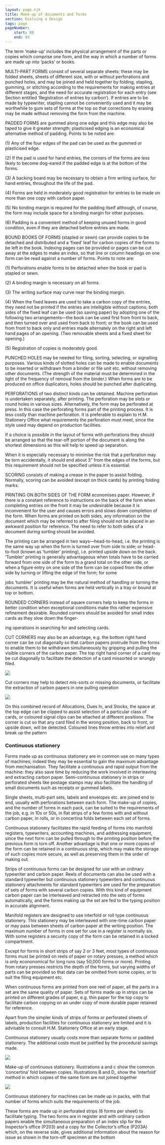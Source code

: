 ```yaml
---
layout: page.njk
title: Make-up of documents and forms
section: Evolving a Design
tags: page
pageNumber:
    start: 88
    end: 93
---
```


The term ‘make-up’ includes the physical arrangement of the parts or copies which
comprise one form, and the way in which a number of forms are made up into
‘packs’ or books.

MULTI-PART FORMS consist of several separate sheets; these may be folded sheets,
sheets of different size, with or without perforations and punched holes, and may be
joined and held together by folding, stapling, gumming, or stitching according to the
requirements for making entries at different stages, and the need for accurate registration for each entry (see Section entitled ‘Registration of entries by carbon’). If entries
are to be made by typewriter, stapling cannot be conveniently used and it may be
worthwhile to gum sets of forms at the top so that corrections by erasing may be made
without removing the form from the machine.

PADDED FORMS are gummed along one edge and this edge may also be taped to
give it greater strength; plasticised edging is an economical alternative method of
padding. Points to be noted are:

(1) Any of the four edges of the pad can be used as the gummed or plasticised edge.

(2) If the pad is used for hand entries, the corners of the forms are less likely to
become dog-eared if the padded edge is at the bottom of the forms.

(3) A backing board may be necessary to obtain a firm writing surface, for hand
entries, throughout the life of the pad.

(4) Forms are held in moderately good registration for entries to be made on more
than one copy with carbon paper.

(5) No binding margin is required for the padding itself although, of course, the
form may include space for a binding margin for other purposes.

(6) Padding is a convenient method of keeping unused forms in good condition,
even if they are detached before entries are made.

BOUND BOOKS OF FORMS (stapled or sewn) can provide copies to be detached and
distributed and a ‘fixed’ leaf for carbon copies of the forms to be left in the book.
Indexing pages can be provided or pages can be cut away at the edges to make an
index, so that line or column headings on one form can be read against a number of
forms. Points to note are:

(1) Perforations enable forms to be detached when the book or pad is stapled or sewn.

(2) A binding margin is necessary on all forms.

(3) The writing surface may curve near the binding margin.

(4) When the fixed leaves are used to take a carbon copy of the entries, they
need not be printed if the entries are intelligible without captions; both sides of the
fixed leaf can be used (so saving paper) by adopting one of the following two arrangements—the book can be used first from front to back, and then turned over and used
from back to front; or the book can be used from front to back only and entries
made alternately on the right and left hand pages of an opening. (Two removable
sheets and a fixed sheet for opening.)

(5) Registration of copies is moderately good.

PUNCHED HOLES may be needed for filing, sorting, selecting, or signalling purposes.
Various kinds of slotted holes can be made to enable documents to be inserted or withdrawn from a binder or file unit etc. without removing other documents. (The
strength of the material must be determined in the light of the frequency of removal
from the binder.) When forms are to be produced on office duplicators, holes should be
punched after duplicating.

PERFORATIONS of two distinct kinds can be obtained. Machine perforation is
undertaken separately, after printing. The perforation may be slots or round holes in
various sizes. Alternatively, the form may be perforated at press. In this case the perforating forms part of the printing process. It is less costly than machine perforation.
It is preferable to explain to H.M. Stationery Office what requirements the perforation
must meet, since the style used may depend on production facilities.

If a choice is possible in the layout of forms with perforations they should be
arranged so that the tear-off portion of the document is along the shortest dimensions
as this will help to speed up separation.

When it is especially necessary to minimise the risk that a perforation may be torn
accidentally, it should end about 3” from the edges of the forms, but this requirement
should not be specified unless it is essential.

SCORING consists of making a crease in the paper to assist folding. Normally,
scoring can be avoided (except on thick cards) by printing folding marks.

PRINTING ON BOTH SIDES OF THE FORM economises paper. However, if there is
a constant reference to instructions on the back of the form when completing entries
on the front it may be undesirable because it is inconvenient for the user and causes
errors and slows down completion of the form. When forms are printed on both sides,
any information on the document which may be referred to after filing should not be
placed in an awkward position for reference. The need to refer to both sides of a
document during sorting should be avoided.

The printing can be arranged in two ways—head-to-head, i.e. the printing is the
same way up when the form is turned over from side to side; or head-to-foot (known
as ‘tumbler’ printing), i.e. printed upside down on the back. ‘Tumbler’ printing is
generally advantageous when totals have to be carried forward from one side of the
form to a grand total on the other side, or when a figure entry on one side of the form
can be copied from the other side by turning or lifting the edge of the form; for some

jobs ‘tumbler’ printing may be the natural method of handling or turning the documents. It is useful when forms are held vertically in a tray or bound at top or bottom.

ROUNDED CORNERS instead of square corners help to keep the forms in better
condition when exceptional conditions make this rather expensive refinement desirable.
Rounded corners should be avoided for small index cards as they slow down the finger-

ing operations in searching for and selecting cards.

CUT CORNERS may also be an advantage, e.g. the bottom right hand corner can be
cut diagonally so that carbon papers protrude from the forms to enable them to be
withdrawn simultaneously by gripping and pulling the visible corners of the carbon
paper. The top right hand corner of a card may be cut diagonally to facilitate the
detection of a card missorted or wrongly filed.

![](1.jpg)

Cut corners may help to detect mis-sorts or missing documents, or facilitate the extraction
of carbon papers in one pulling operation


![](2.jpg)

On this combined record of Allocations, Dues In, and Stocks, the space at the top edge
can be clipped to assist selection of a particular class of cards, or coloured signal clips
can be attached at different positions. The corner is cut so that any card filed in the wrong
position, back to front, or upside down, will be detected. Coloured lines throw entries
into relief and break up the pattern

### Continuous stationery

Forms made up as continuous stationery are in common use on many types of
machines; indeed they may be essential to gain the maximum advantage from mechanisation. They facilitate a continuous and rapid output from the machine: they also
save time by reducing the work involved in interleaving and extracting carbon paper.
Semi-continuous stationery in strips or perforated sheets like postage stamps may also
facilitate the handling of small documents such as receipts or gummed labels.

Single sheets, multi-part sets, labels and envelopes etc. are joined end to end, usually
with perforations between each form. The make-up of copies, and the number of
forms in each pack, can be suited to the requirements of the job, e.g. in 10s or 50s, in
flat strips of a few forms with and without carbon paper, in rolls, or in concertina folds
between each set of forms.

Continuous stationery facilitates the rapid feeding of forms into manifold registers,
typewriters, accounting machines, and addressing equipment, since the next form
can be pulled through to the printing position before the previous form is torn off.
Another advantage is that one or more copies of the form can be retained in a continuous strip, which may make the storage of such copies more secure, as well as
preserving them in the order of making out.

Strips of continuous forms can be designed for use with an ordinary typewriter and
carbon paper. Reels of documents can also be used with a standard typewriter but
continuous stationery typewriters and continuous stationery attachments for standard
typewriters are used for the preparation of sets of forms with several carbon copies.
With this kind of equipment carbon paper can be interleaved and retracted into the
sets of forms automatically, and the forms making up the set are fed to the typing
position in accurate alignment.

Manifold registers are designed to use interfold or roll type continuous stationery.
This stationery may be interleaved with one-time carbon paper or may pass between
sheets of carbon paper at the writing position. The maximum number of forms in one
set for use in a register is normally six. With some registers a security copy of the form
can be retained in a locked compartment.

Except for forms in short strips of say 2 or 3 feet, most types of continuous forms
must be printed on reels of paper on rotary presses, a method which is only econonomical for long runs (say 50,000 forms or more). Printing from rotary presses
restricts the depth of the forms, but varying widths of parts can be provided so that
data can be omitted from some copies, or to suit the filing equipment etc.

When continuous forms are printed from one reel of paper, all the parts in a set are
the same quality of paper. Sets of forms made up in strips can be printed on different
grades of paper, e.g. thin paper for the top copy to facilitate carbon copying on an
under copy of more durable paper retained for reference.

Apart from the simpler kinds of strips of forms or perforated sheets of labels, production facilities for continuous stationery are limited and it is advisable to consult
H.M. Stationery Office at an early stage.

Continuous stationery usually costs more than separate forms or padded stationery.
The additional costs must be justified by the procedural savings made.

![](3.jpg)


Make-up of continuous stationery.
Illustrations a and c show the common
‘concertina’ fold between copies.
Illustrations B and D_ show the ‘interfold’
method in which copies of the same
form are not joined together

![](4.jpg)


Continuous stationery for machines can be made up in packs, with that number of forms
which suits the requirements of the job.

These forms are made up in perforated strips (6 forms per sheet) to facilitate typing. The
two forms are in register and with ordinary carbon papers enable the simultaneous
preparation of an index slip for the Inspector’s office (P203) and a copy for the Collector’s
office (P203A) which, on the reverse side, gives additional information about the reason for
issue as shown in the torn-off specimen at the bottom
